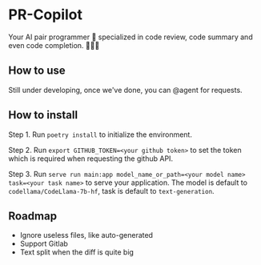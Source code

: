 # PR-Copilot

Your AI pair programmer 🤖️ specialized in code review, code summary and even code completion. 🧑‍💻🐛

## How to use

Still under developing, once we've done, you can @agent for requests.

## How to install

Step 1. Run `poetry install` to initialize the environment.

Step 2. Run `export GITHUB_TOKEN=<your github token>` to set the token which is required when requesting the github API.

Step 3. Run `serve run main:app model_name_or_path=<your model name> task=<your task name>` to serve your application. The model is default to `codellama/CodeLlama-7b-hf`, task is default to `text-generation`.

## Roadmap

- Ignore useless files, like auto-generated
- Support Gitlab
- Text split when the diff is quite big
